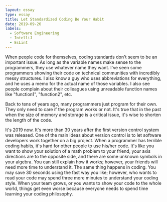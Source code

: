 ```yaml
---
layout: essay
type: essay
title: Let Standardized Coding Be Your Habit
date: 2019-09-26
labels:
  - Software Engineering
  - IntelliJ
  - EsLint
---
```


When people code for themselves, coding standards don't seem to be an important issue. As long as the variable names make sense to the programmers, they use whatever name they want. I've seen some programmers showing their code on technical communities with incredibly messy structures. I also know a guy who uses abbreviations for everything, and he uses a memo for the actual name of those variables. I also see people complain about their colleagues using unreadable function names like "function1", "function2", etc.

Back to tens of years ago, many programmers just program for their own. They only need to care if the program works or not. It's true that in the past when the size of memory and storage is a critical issue, it's wise to shorten the length of the code. 

It's 2019 now. It's more than 30 years after the first version control system was released. One of the main ideas about version control is to let software developers work together on a big project. When a programmer has terrible coding habits, it's hard for other people to use his/her code. It's like you want to show your solution of a math problem to your friend, your axis directions are to the opposite side, and there are some unknown symbols in your algebra. You can still explain how it works; however, your friends will need more time to understand it. The same thing happens in coding. You may save 30 seconds using the fast way you like; however, who wants to read your code may spend three more minutes to understand your coding style. When your team grows, or you wants to show your code to the whole world, things get even worse because everyone needs to spend time learning your coding philosophy. 





